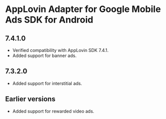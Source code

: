 # AppLovin Adapter for Google Mobile Ads SDK for Android

## 7.4.1.0
- Verified compatibility with AppLovin SDK 7.4.1.
- Added support for banner ads.

## 7.3.2.0
- Added support for interstitial ads.

## Earlier versions
- Added support for rewarded video ads.
